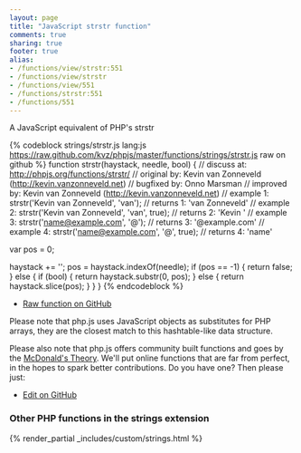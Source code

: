 ```yaml
---
layout: page
title: "JavaScript strstr function"
comments: true
sharing: true
footer: true
alias:
- /functions/view/strstr:551
- /functions/view/strstr
- /functions/view/551
- /functions/strstr:551
- /functions/551
---
```

<!-- Generated by Rakefile:build -->
A JavaScript equivalent of PHP's strstr

{% codeblock strings/strstr.js lang:js https://raw.github.com/kvz/phpjs/master/functions/strings/strstr.js raw on github %}
function strstr(haystack, needle, bool) {
  //  discuss at: http://phpjs.org/functions/strstr/
  // original by: Kevin van Zonneveld (http://kevin.vanzonneveld.net)
  // bugfixed by: Onno Marsman
  // improved by: Kevin van Zonneveld (http://kevin.vanzonneveld.net)
  //   example 1: strstr('Kevin van Zonneveld', 'van');
  //   returns 1: 'van Zonneveld'
  //   example 2: strstr('Kevin van Zonneveld', 'van', true);
  //   returns 2: 'Kevin '
  //   example 3: strstr('name@example.com', '@');
  //   returns 3: '@example.com'
  //   example 4: strstr('name@example.com', '@', true);
  //   returns 4: 'name'

  var pos = 0;

  haystack += '';
  pos = haystack.indexOf(needle);
  if (pos == -1) {
    return false;
  } else {
    if (bool) {
      return haystack.substr(0, pos);
    } else {
      return haystack.slice(pos);
    }
  }
}
{% endcodeblock %}

 - [Raw function on GitHub](https://github.com/kvz/phpjs/blob/master/functions/strings/strstr.js)

Please note that php.js uses JavaScript objects as substitutes for PHP arrays, they are 
the closest match to this hashtable-like data structure. 

Please also note that php.js offers community built functions and goes by the 
[McDonald's Theory](https://medium.com/what-i-learned-building/9216e1c9da7d). We'll put online 
functions that are far from perfect, in the hopes to spark better contributions. 
Do you have one? Then please just: 

 - [Edit on GitHub](https://github.com/kvz/phpjs/edit/master/functions/strings/strstr.js)


### Other PHP functions in the strings extension
{% render_partial _includes/custom/strings.html %}
